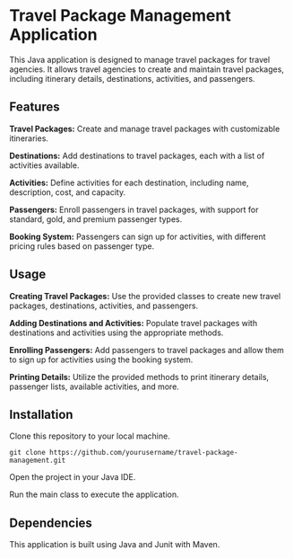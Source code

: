 # Travel Package Management Application
This Java application is designed to manage travel packages for travel agencies. It allows travel agencies to create and maintain travel packages, including itinerary details, destinations, activities, and passengers.

## Features
 **Travel Packages:** Create and manage travel packages with customizable itineraries.
 
**Destinations:** Add destinations to travel packages, each with a list of activities available.

**Activities:** Define activities for each destination, including name, description, cost, and capacity.

**Passengers:** Enroll passengers in travel packages, with support for standard, gold, and premium passenger types.

**Booking System:** Passengers can sign up for activities, with different pricing rules based on passenger type.

## Usage
**Creating Travel Packages:** Use the provided classes to create new travel packages, destinations, activities, and passengers.

**Adding Destinations and Activities:** Populate travel packages with destinations and activities using the appropriate methods.

**Enrolling Passengers:** Add passengers to travel packages and allow them to sign up for activities using the booking system.

**Printing Details:** Utilize the provided methods to print itinerary details, passenger lists, available activities, and more.

## Installation
Clone this repository to your local machine.

`git clone https://github.com/yourusername/travel-package-management.git`

Open the project in your Java IDE.

Run the main class to execute the application.

## Dependencies
This application is built using Java and Junit with Maven.
